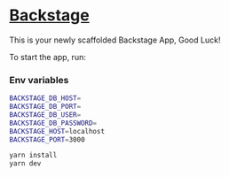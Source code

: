 # [Backstage](https://backstage.io)

This is your newly scaffolded Backstage App, Good Luck!

To start the app, run:

### Env variables

```sh
BACKSTAGE_DB_HOST=
BACKSTAGE_DB_PORT=
BACKSTAGE_DB_USER=
BACKSTAGE_DB_PASSWORD=
BACKSTAGE_HOST=localhost
BACKSTAGE_PORT=3000
```

```sh
yarn install
yarn dev
```
